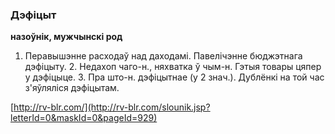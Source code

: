 ### Дэфіцыт
**назоўнік, мужчынскі род**

1. Перавышэнне расходаў над даходамі. Павелічэнне бюджэтнага дэфіцыту. 2. Недахоп чаго-н., няхватка ў чым-н. Гэтыя товары цяпер у дэфіцыце. 3. Пра што-н. дэфіцытнае (у 2 знач.). Дублёнкі на той час з'яўляліся дэфіцытам.

<a rel="author">[http://rv-blr.com/](http://rv-blr.com/slounik.jsp?letterId=0&maskId=0&pageId=929)</a>
